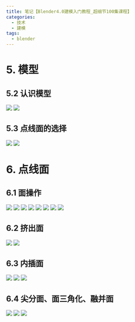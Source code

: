 ```yaml
---
title: 笔记【Blender4.0建模入门教程_超细节100集课程】
categories:
  - 技术
  - 建模
tags:
  - blender
---
```


# 5. 模型
## 5.2 认识模型
![](../imgs/blender-introduction/2023-12-05-20-26-33.png)
![](../imgs/blender-introduction/2023-12-05-20-29-42.png)
## 5.3 点线面的选择
![](../imgs/blender-introduction/2023-12-05-20-32-25.png)
![](../imgs/blender-introduction/2023-12-05-20-33-09.png)
# 6. 点线面
## 6.1 面操作
![](../imgs/blender-introduction/2023-12-05-20-52-54.png)
![](../imgs/blender-introduction/2023-12-05-20-53-07.png)
![](../imgs/blender-introduction/2023-12-05-20-56-41.png)
![](../imgs/blender-introduction/2023-12-05-21-03-58.png)
![](../imgs/blender-introduction/2023-12-05-21-07-29.png)
![](../imgs/blender-introduction/2023-12-05-21-08-34.png)
![](../imgs/blender-introduction/2023-12-05-21-09-42.png)
![](../imgs/blender-introduction/2023-12-05-21-10-11.png)
## 6.2 挤出面
![](../imgs/blender-introduction/2023-12-18-20-00-49.png)
![](../imgs/blender-introduction/2023-12-18-20-04-55.png)
## 6.3 内插面
![](../imgs/blender-introduction/2023-12-18-20-17-07.png)
![](../imgs/blender-introduction/2023-12-18-20-26-14.png)
![](../imgs/blender-introduction/2023-12-18-20-37-13.png)
## 6.4 尖分面、面三角化、融并面
![](../imgs/blender-introduction/2023-12-20-20-19-07.png)
![](../imgs/blender-introduction/2023-12-20-20-20-46.png)
![](../imgs/blender-introduction/2023-12-20-20-21-07.png)